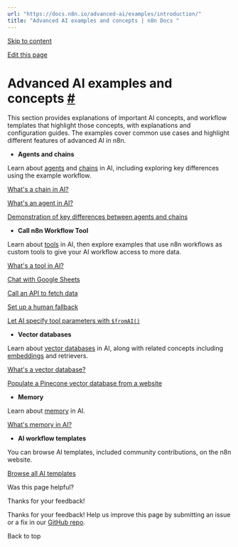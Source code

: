 ```yaml
---
url: "https://docs.n8n.io/advanced-ai/examples/introduction/"
title: "Advanced AI examples and concepts | n8n Docs "
---
```


[Skip to content](https://docs.n8n.io/advanced-ai/examples/introduction/#advanced-ai-examples-and-concepts)

[Edit this page](https://github.com/n8n-io/n8n-docs/edit/main/docs/advanced-ai/examples/introduction.md "Edit this page")

# Advanced AI examples and concepts [\#](https://docs.n8n.io/advanced-ai/examples/introduction/\#advanced-ai-examples-and-concepts "Permanent link")

This section provides explanations of important AI concepts, and workflow templates that highlight those concepts, with explanations and configuration guides. The examples cover common use cases and highlight different features of advanced AI in n8n.

- **Agents and chains**

Learn about [agents](https://docs.n8n.io/glossary/#ai-agent) and [chains](https://docs.n8n.io/glossary/#ai-chain) in AI, including exploring key differences using the example workflow.

[What's a chain in AI?](https://docs.n8n.io/advanced-ai/examples/understand-chains/)

[What's an agent in AI?](https://docs.n8n.io/advanced-ai/examples/understand-agents/)

[Demonstration of key differences between agents and chains](https://docs.n8n.io/advanced-ai/examples/agent-chain-comparison/)

- **Call n8n Workflow Tool**

Learn about [tools](https://docs.n8n.io/glossary/#ai-tool) in AI, then explore examples that use n8n workflows as custom tools to give your AI workflow access to more data.

[What's a tool in AI?](https://docs.n8n.io/advanced-ai/examples/understand-tools/)

[Chat with Google Sheets](https://docs.n8n.io/advanced-ai/examples/data-google-sheets/)

[Call an API to fetch data](https://docs.n8n.io/advanced-ai/examples/api-workflow-tool/)

[Set up a human fallback](https://docs.n8n.io/advanced-ai/examples/human-fallback/)

[Let AI specify tool parameters with `$fromAI()`](https://docs.n8n.io/advanced-ai/examples/using-the-fromai-function/)

- **Vector databases**

Learn about [vector databases](https://docs.n8n.io/glossary/#ai-vector-store) in AI, along with related concepts including [embeddings](https://docs.n8n.io/glossary/#ai-embedding) and retrievers.

[What's a vector database?](https://docs.n8n.io/advanced-ai/examples/understand-vector-databases/)

[Populate a Pinecone vector database from a website](https://docs.n8n.io/advanced-ai/examples/vector-store-website/)

- **Memory**

Learn about [memory](https://docs.n8n.io/glossary/#ai-memory) in AI.

[What's memory in AI?](https://docs.n8n.io/advanced-ai/examples/understand-memory/)

- **AI workflow templates**

You can browse AI templates, included community contributions, on the n8n website.

[Browse all AI templates](https://n8n.io/workflows/?categories=25)


Was this page helpful?






Thanks for your feedback!






Thanks for your feedback! Help us improve this page by submitting an issue or a fix in our [GitHub repo](https://github.com/n8n-io/n8n-docs).


Back to top